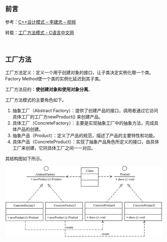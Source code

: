 ## 前言

参考：[C++设计模式 – 李建忠 – 视频](https://www.bilibili.com/video/BV1V5411w7qg?p=8)

转载：[工厂方法模式 - C语言中文网](http://c.biancheng.net/view/1348.html)

<br>

## 工厂方法

工厂方法定义：定义一个用于创建对象的接口，让子类决定实例化哪一个类。Factory Method使一个类的实例化延迟到其子类。

工厂方法目的：**使创建对象和使用对象分离**。

工厂方法模式的主要角色如下。

1. 抽象工厂（Abstract Factory）：提供了创建产品的接口，调用者通过它访问具体工厂的工厂方newProduct() 来创建产品。
2. 具体工厂（ConcreteFactory）：主要是实现抽象工厂中的抽象方法，完成具体产品的创建。
3. 抽象产品（Product）：定义了产品的规范，描述了产品的主要特性和功能。
4. 具体产品（ConcreteProduct）：实现了抽象产品角色所定义的接口，由具体工厂来创建，它同具体工厂之间一一对应。

其结构图如下所示。

![工厂方法模式的结构图](工厂方法.assets/工厂方法模式的结构图.gif)